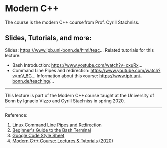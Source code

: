<!--
 * @Author: Jingsheng Lyu
 * @Date: 2021-01-17 23:46:19
 * @LastEditors: Jingsheng Lyu
 * @LastEditTime: 2021-02-04 22:21:34
 * @FilePath: /robotics-a4/home/jingsheng/ModernCpp/README.md
 * @Github: https://github.com/jingshenglyu
 * @Web: https://jingshenglyu.github.io/
 * @E-Mail: jingshenglyu@gmail.com
-->
# Modern C++
The course is the modern C++ course from Prof. Cyrill Stachniss.

Slides, Tutorials, and more:
---
Slides: https://www.ipb.uni-bonn.de/html/teac...
Related tutorials for this lecture:
 - Bash Introduction: https://www.youtube.com/watch?v=oxuRx...
 - Command Line Pipes and redirection: https://www.youtube.com/watch?v=mV_8G...
Information about this course: https://www.ipb.uni-bonn.de/teaching/...

---

This lecture is part of the Modern C++ course taught at the University of Bonn by Ignacio Vizzo and Cyrill Stachniss in spring 2020.

---
Reference:
1. [Linux Command Line Pipes and Redirection](https://www.youtube.com/watch?v=mV_8GbzwZMM)
2. [Beginner's Guide to the Bash Terminal](https://www.youtube.com/watch?v=oxuRxtrO2Ag)
3. [Google Code Style Sheet](https://google.github.io/styleguide/cppguide.html)
4. [Modern C++ Course: Lectures & Tutorials (2020)](https://www.ipb.uni-bonn.de/cpp-course-2020/)

